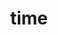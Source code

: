 ---
title: "time"
layout: cache
categories: [package, develop-2024-12-01]
meta: {"versions": ["1.9"], "compilers": ["gcc@=11.4.0", "gcc@=12.4.0", "gcc@=7.3.1", "gcc@=9.4.0", "oneapi@=2024.1.0", "oneapi@=2024.2.1"], "oss": ["amzn2", "ubuntu20.04", "ubuntu22.04"], "platforms": ["linux"], "targets": ["aarch64", "neoverse_n1", "neoverse_v1", "ppc64le", "x86_64_v3", "x86_64_v4"], "stacks": ["aws-isc", "aws-isc-aarch64", "aws-pcluster-neoverse_v1", "aws-pcluster-x86_64_v4", "e4s", "e4s-neoverse_v1", "e4s-oneapi", "e4s-power", "root"], "num_specs": 11, "num_specs_by_stack": {"root": 11, "aws-isc-aarch64": 2, "aws-pcluster-neoverse_v1": 2, "aws-isc": 1, "aws-pcluster-x86_64_v4": 2, "e4s-power": 1, "e4s-neoverse_v1": 1, "e4s": 1, "e4s-oneapi": 1}}
spec_details: [{"hash": "aauiokcufwc23fh2qt5e5fmszhdioam5", "compiler": "gcc@=7.3.1", "versions": ["1.9"], "os": "amzn2", "platform": "linux", "target": "aarch64", "variants": ["build_system=autotools"], "stacks": ["root", "aws-isc-aarch64"], "size": "-", "tarball": "https://binaries.spack.io/develop-2024-12-01/build_cache/linux-amzn2-aarch64/gcc-7.3.1/time-1.9/linux-amzn2-aarch64-gcc-7.3.1-time-1.9-aauiokcufwc23fh2qt5e5fmszhdioam5.spack"}, {"hash": "zf7kuqhmwrrbnwqye4dnu2zvn3zow7ip", "compiler": "gcc@=12.4.0", "versions": ["1.9"], "os": "amzn2", "platform": "linux", "target": "neoverse_n1", "variants": ["build_system=autotools"], "stacks": ["aws-pcluster-neoverse_v1", "root"], "size": "-", "tarball": "https://binaries.spack.io/develop-2024-12-01/build_cache/linux-amzn2-neoverse_n1/gcc-12.4.0/time-1.9/linux-amzn2-neoverse_n1-gcc-12.4.0-time-1.9-zf7kuqhmwrrbnwqye4dnu2zvn3zow7ip.spack"}, {"hash": "zodkxixet5voupcs2knudcqu7b6kqspy", "compiler": "gcc@=7.3.1", "versions": ["1.9"], "os": "amzn2", "platform": "linux", "target": "neoverse_n1", "variants": ["build_system=autotools"], "stacks": ["root", "aws-isc-aarch64"], "size": "-", "tarball": "https://binaries.spack.io/develop-2024-12-01/build_cache/linux-amzn2-neoverse_n1/gcc-7.3.1/time-1.9/linux-amzn2-neoverse_n1-gcc-7.3.1-time-1.9-zodkxixet5voupcs2knudcqu7b6kqspy.spack"}, {"hash": "ltkl7lfnqukekkjgfgdqizmgert53wak", "compiler": "gcc@=12.4.0", "versions": ["1.9"], "os": "amzn2", "platform": "linux", "target": "neoverse_v1", "variants": ["build_system=autotools"], "stacks": ["aws-pcluster-neoverse_v1", "root"], "size": "-", "tarball": "https://binaries.spack.io/develop-2024-12-01/build_cache/linux-amzn2-neoverse_v1/gcc-12.4.0/time-1.9/linux-amzn2-neoverse_v1-gcc-12.4.0-time-1.9-ltkl7lfnqukekkjgfgdqizmgert53wak.spack"}, {"hash": "pe6sqrrzzmjjtkya2igilpt4bubmras2", "compiler": "gcc@=7.3.1", "versions": ["1.9"], "os": "amzn2", "platform": "linux", "target": "x86_64_v3", "variants": ["build_system=autotools"], "stacks": ["aws-isc", "root"], "size": "-", "tarball": "https://binaries.spack.io/develop-2024-12-01/build_cache/linux-amzn2-x86_64_v3/gcc-7.3.1/time-1.9/linux-amzn2-x86_64_v3-gcc-7.3.1-time-1.9-pe6sqrrzzmjjtkya2igilpt4bubmras2.spack"}, {"hash": "x4fo5mjsn64ztm5cygk5zzh7lsos72vx", "compiler": "oneapi@=2024.1.0", "versions": ["1.9"], "os": "amzn2", "platform": "linux", "target": "x86_64_v3", "variants": ["build_system=autotools"], "stacks": ["aws-pcluster-x86_64_v4", "root"], "size": "-", "tarball": "https://binaries.spack.io/develop-2024-12-01/build_cache/linux-amzn2-x86_64_v3/oneapi-2024.1.0/time-1.9/linux-amzn2-x86_64_v3-oneapi-2024.1.0-time-1.9-x4fo5mjsn64ztm5cygk5zzh7lsos72vx.spack"}, {"hash": "thva7wejjkpalckgb6gcy7i7djpyipcq", "compiler": "oneapi@=2024.1.0", "versions": ["1.9"], "os": "amzn2", "platform": "linux", "target": "x86_64_v4", "variants": ["build_system=autotools"], "stacks": ["aws-pcluster-x86_64_v4", "root"], "size": "-", "tarball": "https://binaries.spack.io/develop-2024-12-01/build_cache/linux-amzn2-x86_64_v4/oneapi-2024.1.0/time-1.9/linux-amzn2-x86_64_v4-oneapi-2024.1.0-time-1.9-thva7wejjkpalckgb6gcy7i7djpyipcq.spack"}, {"hash": "2adwxisoafcushaq6wa6fw447wwbjju6", "compiler": "gcc@=9.4.0", "versions": ["1.9"], "os": "ubuntu20.04", "platform": "linux", "target": "ppc64le", "variants": ["build_system=autotools"], "stacks": ["e4s-power", "root"], "size": "-", "tarball": "https://binaries.spack.io/develop-2024-12-01/build_cache/linux-ubuntu20.04-ppc64le/gcc-9.4.0/time-1.9/linux-ubuntu20.04-ppc64le-gcc-9.4.0-time-1.9-2adwxisoafcushaq6wa6fw447wwbjju6.spack"}, {"hash": "ihjuwvp7pbmimqskomxkleoc7bkaeiw2", "compiler": "gcc@=11.4.0", "versions": ["1.9"], "os": "ubuntu22.04", "platform": "linux", "target": "neoverse_v1", "variants": ["build_system=autotools"], "stacks": ["e4s-neoverse_v1", "root"], "size": "-", "tarball": "https://binaries.spack.io/develop-2024-12-01/build_cache/linux-ubuntu22.04-neoverse_v1/gcc-11.4.0/time-1.9/linux-ubuntu22.04-neoverse_v1-gcc-11.4.0-time-1.9-ihjuwvp7pbmimqskomxkleoc7bkaeiw2.spack"}, {"hash": "y6ptulflykwyuaizqex4xy76wfpk77z2", "compiler": "gcc@=11.4.0", "versions": ["1.9"], "os": "ubuntu22.04", "platform": "linux", "target": "x86_64_v3", "variants": ["build_system=autotools"], "stacks": ["root", "e4s"], "size": "-", "tarball": "https://binaries.spack.io/develop-2024-12-01/build_cache/linux-ubuntu22.04-x86_64_v3/gcc-11.4.0/time-1.9/linux-ubuntu22.04-x86_64_v3-gcc-11.4.0-time-1.9-y6ptulflykwyuaizqex4xy76wfpk77z2.spack"}, {"hash": "6k6wifnhrfprxfwegq6gddsxygpneapk", "compiler": "oneapi@=2024.2.1", "versions": ["1.9"], "os": "ubuntu22.04", "platform": "linux", "target": "x86_64_v3", "variants": ["build_system=autotools"], "stacks": ["e4s-oneapi", "root"], "size": "-", "tarball": "https://binaries.spack.io/develop-2024-12-01/build_cache/linux-ubuntu22.04-x86_64_v3/oneapi-2024.2.1/time-1.9/linux-ubuntu22.04-x86_64_v3-oneapi-2024.2.1-time-1.9-6k6wifnhrfprxfwegq6gddsxygpneapk.spack"}]
---